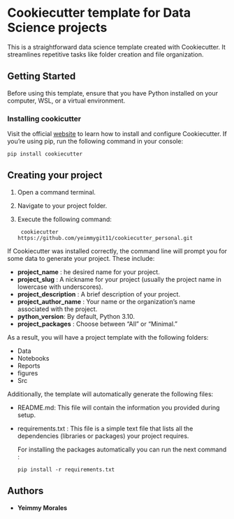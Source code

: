 # Cookiecutter template for Data Science projects

This is a straightforward data science template created with Cookiecutter. It streamlines repetitive tasks like folder creation and file organization.

## Getting Started

Before using this template, ensure that you have Python installed on your computer, WSL, or a virtual environment.

### Installing cookicutter

Visit the official [website](https://cookiecutter.readthedocs.io/en/latest/installation.html) to learn how to install and configure Cookiecutter. 
If you’re using pip, run the following command in your console:

    pip install cookiecutter

## Creating your project 

1. Open a command terminal.
2. Navigate to your project folder.
3. Execute the following command:

        cookiecutter https://github.com/yeimmygit11/cookiecutter_personal.git

If Cookiecutter was installed correctly, the command line will prompt you for some data to generate your project. These include:

  - **project_name** : he desired name for your project.
  - **project_slug** : A nickname for your project (usually the project name in lowercase with underscores).
  - **project_description** : A brief description of your project.
  - **project_author_name** : Your name or the organization’s name associated with the project.
  - **python_version**: By default, Python 3.10.
  - **project_packages** : Choose between “All” or “Minimal.”

  As a result, you will have a project template with the following folders:

  - Data
  - Notebooks
  - Reports
  - figures
  - Src

Additionally, the template will automatically generate the following files:

  - README.md: This file will contain the information you provided during setup.
  - requirements.txt : This file is a simple text file that lists all the dependencies (libraries or packages) your project requires.
  
    For installing the packages automatically you can run the next command :

        pip install -r requirements.txt
   


## Authors
  - **Yeimmy Morales** 





